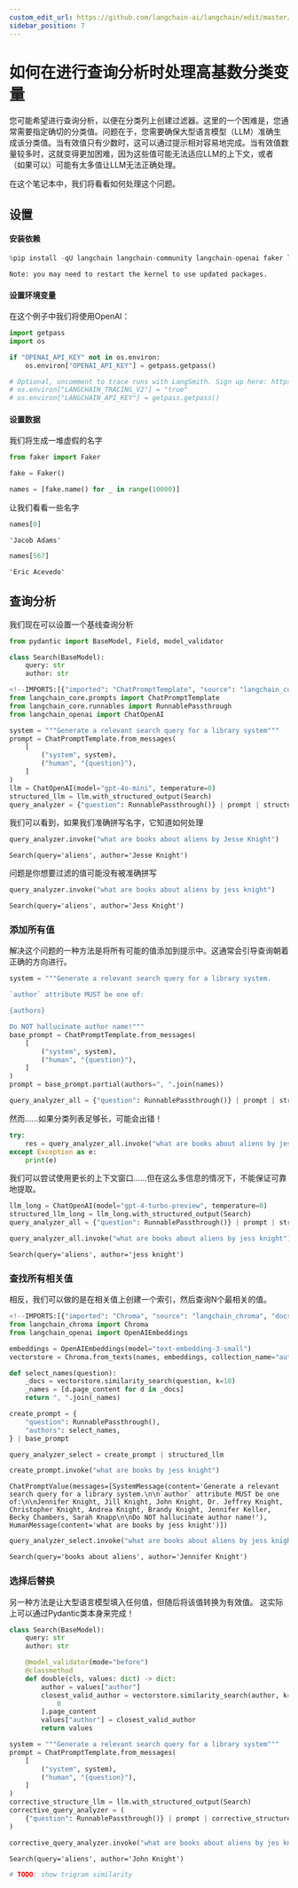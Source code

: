 ```yaml
---
custom_edit_url: https://github.com/langchain-ai/langchain/edit/master/docs/docs/how_to/query_high_cardinality.ipynb
sidebar_position: 7
---
```

# 如何在进行查询分析时处理高基数分类变量

您可能希望进行查询分析，以便在分类列上创建过滤器。这里的一个困难是，您通常需要指定确切的分类值。问题在于，您需要确保大型语言模型（LLM）准确生成该分类值。当有效值只有少数时，这可以通过提示相对容易地完成。当有效值数量较多时，这就变得更加困难，因为这些值可能无法适应LLM的上下文，或者（如果可以）可能有太多值让LLM无法正确处理。

在这个笔记本中，我们将看看如何处理这个问题。

## 设置
#### 安装依赖


```python
%pip install -qU langchain langchain-community langchain-openai faker langchain-chroma
```
```output
Note: you may need to restart the kernel to use updated packages.
```
#### 设置环境变量

在这个例子中我们将使用OpenAI：


```python
import getpass
import os

if "OPENAI_API_KEY" not in os.environ:
    os.environ["OPENAI_API_KEY"] = getpass.getpass()

# Optional, uncomment to trace runs with LangSmith. Sign up here: https://smith.langchain.com.
# os.environ["LANGCHAIN_TRACING_V2"] = "true"
# os.environ["LANGCHAIN_API_KEY"] = getpass.getpass()
```

#### 设置数据

我们将生成一堆虚假的名字


```python
from faker import Faker

fake = Faker()

names = [fake.name() for _ in range(10000)]
```

让我们看看一些名字


```python
names[0]
```



```output
'Jacob Adams'
```



```python
names[567]
```



```output
'Eric Acevedo'
```


## 查询分析

我们现在可以设置一个基线查询分析


```python
from pydantic import BaseModel, Field, model_validator
```


```python
class Search(BaseModel):
    query: str
    author: str
```


```python
<!--IMPORTS:[{"imported": "ChatPromptTemplate", "source": "langchain_core.prompts", "docs": "https://python.langchain.com/api_reference/core/prompts/langchain_core.prompts.chat.ChatPromptTemplate.html", "title": "How deal with high cardinality categoricals when doing query analysis"}, {"imported": "RunnablePassthrough", "source": "langchain_core.runnables", "docs": "https://python.langchain.com/api_reference/core/runnables/langchain_core.runnables.passthrough.RunnablePassthrough.html", "title": "How deal with high cardinality categoricals when doing query analysis"}, {"imported": "ChatOpenAI", "source": "langchain_openai", "docs": "https://python.langchain.com/api_reference/openai/chat_models/langchain_openai.chat_models.base.ChatOpenAI.html", "title": "How deal with high cardinality categoricals when doing query analysis"}]-->
from langchain_core.prompts import ChatPromptTemplate
from langchain_core.runnables import RunnablePassthrough
from langchain_openai import ChatOpenAI

system = """Generate a relevant search query for a library system"""
prompt = ChatPromptTemplate.from_messages(
    [
        ("system", system),
        ("human", "{question}"),
    ]
)
llm = ChatOpenAI(model="gpt-4o-mini", temperature=0)
structured_llm = llm.with_structured_output(Search)
query_analyzer = {"question": RunnablePassthrough()} | prompt | structured_llm
```

我们可以看到，如果我们准确拼写名字，它知道如何处理


```python
query_analyzer.invoke("what are books about aliens by Jesse Knight")
```



```output
Search(query='aliens', author='Jesse Knight')
```


问题是你想要过滤的值可能没有被准确拼写


```python
query_analyzer.invoke("what are books about aliens by jess knight")
```



```output
Search(query='aliens', author='Jess Knight')
```


### 添加所有值

解决这个问题的一种方法是将所有可能的值添加到提示中。这通常会引导查询朝着正确的方向进行。


```python
system = """Generate a relevant search query for a library system.

`author` attribute MUST be one of:

{authors}

Do NOT hallucinate author name!"""
base_prompt = ChatPromptTemplate.from_messages(
    [
        ("system", system),
        ("human", "{question}"),
    ]
)
prompt = base_prompt.partial(authors=", ".join(names))
```


```python
query_analyzer_all = {"question": RunnablePassthrough()} | prompt | structured_llm
```

然而……如果分类列表足够长，可能会出错！


```python
try:
    res = query_analyzer_all.invoke("what are books about aliens by jess knight")
except Exception as e:
    print(e)
```

我们可以尝试使用更长的上下文窗口……但在这么多信息的情况下，不能保证可靠地提取。


```python
llm_long = ChatOpenAI(model="gpt-4-turbo-preview", temperature=0)
structured_llm_long = llm_long.with_structured_output(Search)
query_analyzer_all = {"question": RunnablePassthrough()} | prompt | structured_llm_long
```


```python
query_analyzer_all.invoke("what are books about aliens by jess knight")
```



```output
Search(query='aliens', author='jess knight')
```


### 查找所有相关值

相反，我们可以做的是在相关值上创建一个索引，然后查询N个最相关的值。


```python
<!--IMPORTS:[{"imported": "Chroma", "source": "langchain_chroma", "docs": "https://python.langchain.com/api_reference/chroma/vectorstores/langchain_chroma.vectorstores.Chroma.html", "title": "How deal with high cardinality categoricals when doing query analysis"}, {"imported": "OpenAIEmbeddings", "source": "langchain_openai", "docs": "https://python.langchain.com/api_reference/openai/embeddings/langchain_openai.embeddings.base.OpenAIEmbeddings.html", "title": "How deal with high cardinality categoricals when doing query analysis"}]-->
from langchain_chroma import Chroma
from langchain_openai import OpenAIEmbeddings

embeddings = OpenAIEmbeddings(model="text-embedding-3-small")
vectorstore = Chroma.from_texts(names, embeddings, collection_name="author_names")
```


```python
def select_names(question):
    _docs = vectorstore.similarity_search(question, k=10)
    _names = [d.page_content for d in _docs]
    return ", ".join(_names)
```


```python
create_prompt = {
    "question": RunnablePassthrough(),
    "authors": select_names,
} | base_prompt
```


```python
query_analyzer_select = create_prompt | structured_llm
```


```python
create_prompt.invoke("what are books by jess knight")
```



```output
ChatPromptValue(messages=[SystemMessage(content='Generate a relevant search query for a library system.\n\n`author` attribute MUST be one of:\n\nJennifer Knight, Jill Knight, John Knight, Dr. Jeffrey Knight, Christopher Knight, Andrea Knight, Brandy Knight, Jennifer Keller, Becky Chambers, Sarah Knapp\n\nDo NOT hallucinate author name!'), HumanMessage(content='what are books by jess knight')])
```



```python
query_analyzer_select.invoke("what are books about aliens by jess knight")
```



```output
Search(query='books about aliens', author='Jennifer Knight')
```


### 选择后替换

另一种方法是让大型语言模型填入任何值，但随后将该值转换为有效值。
这实际上可以通过Pydantic类本身来完成！


```python
class Search(BaseModel):
    query: str
    author: str

    @model_validator(mode="before")
    @classmethod
    def double(cls, values: dict) -> dict:
        author = values["author"]
        closest_valid_author = vectorstore.similarity_search(author, k=1)[
            0
        ].page_content
        values["author"] = closest_valid_author
        return values
```


```python
system = """Generate a relevant search query for a library system"""
prompt = ChatPromptTemplate.from_messages(
    [
        ("system", system),
        ("human", "{question}"),
    ]
)
corrective_structure_llm = llm.with_structured_output(Search)
corrective_query_analyzer = (
    {"question": RunnablePassthrough()} | prompt | corrective_structure_llm
)
```


```python
corrective_query_analyzer.invoke("what are books about aliens by jes knight")
```



```output
Search(query='aliens', author='John Knight')
```



```python
# TODO: show trigram similarity
```
